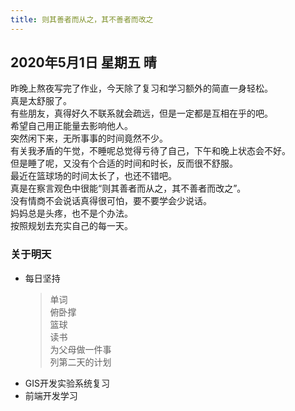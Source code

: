 ```yaml
---
title: 则其善者而从之，其不善者而改之
---
```

## 2020年5月1日 星期五 晴
昨晚上熬夜写完了作业，今天除了复习和学习额外的简直一身轻松。  
真是太舒服了。  
有些朋友，真得好久不联系就会疏远，但是一定都是互相在乎的吧。  
希望自己用正能量去影响他人。  
突然闲下来，无所事事的时间竟然不少。  
有关我矛盾的午觉，不睡呢总觉得亏待了自己，下午和晚上状态会不好。  
但是睡了呢，又没有个合适的时间和时长，反而很不舒服。  
最近在篮球场的时间太长了，也还不错吧。  
真是在察言观色中很能“则其善者而从之，其不善者而改之”。  
没有情商不会说话真得很可怕，要不要学会少说话。  
妈妈总是头疼，也不是个办法。  
按照规划去充实自己的每一天。  
### 关于明天
* 每日坚持
	> 单词  
	> 俯卧撑  
	> 篮球  
	> 读书  
	> 为父母做一件事  
	> 列第二天的计划  
* GIS开发实验系统复习  
* 前端开发学习